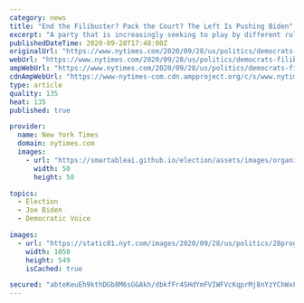 ```yaml
---
category: news
title: "End the Filibuster? Pack the Court? The Left Is Pushing Biden"
excerpt: "A party that is increasingly seeking to play by different rules is led by a figure who helped create the current ones. The outcome of the fight will help define the Democratic Party going forward."
publishedDateTime: 2020-09-28T17:48:00Z
originalUrl: "https://www.nytimes.com/2020/09/28/us/politics/democrats-filibuster-supreme-court-biden.html"
webUrl: "https://www.nytimes.com/2020/09/28/us/politics/democrats-filibuster-supreme-court-biden.html"
ampWebUrl: "https://www.nytimes.com/2020/09/28/us/politics/democrats-filibuster-supreme-court-biden.amp.html"
cdnAmpWebUrl: "https://www-nytimes-com.cdn.ampproject.org/c/s/www.nytimes.com/2020/09/28/us/politics/democrats-filibuster-supreme-court-biden.amp.html"
type: article
quality: 135
heat: 135
published: true

provider:
  name: New York Times
  domain: nytimes.com
  images:
    - url: "https://smartableai.github.io/election/assets/images/organizations/nytimes.com-50x50.jpg"
      width: 50
      height: 50

topics:
  - Election
  - Joe Biden
  - Democratic Voice

images:
  - url: "https://static01.nyt.com/images/2020/09/28/us/politics/28progressives-top/28progressives-top-facebookJumbo.jpg"
    width: 1050
    height: 549
    isCached: true

secured: "abteKeuEh9kthDGb8M6sGGAkh/dbkfFr4SHdYmFVIWFVcKqprMj8nYzYChWxF3pasJpvPL5Xj60qr6UcpiGWJUNc7r/gzDbw8kPJEobCdzbYfVqy3q/RimoV/AhPhncvpR5Tb0/pFj1F+u1bR+TqTBZjOLGH1UIn45iXbc5NUqiaBV6IUKhUcACmH84UvNmY0fwq75mU0CNkMC5tWTkMDvaxCTr/j8TjpMmiHUaelpXAoSddHuAZMMkGDXqaXwOrGYGcyD8iDJ3FnbGQtzoVwGvjVzKOKA7b+ediKBTfpD88FTLWze3TwtCEke9ukh4KRxLWYLcAw8Lo/fdzJBGgXsX75HgLhiT7JVD1xfBBSIc=;CSwMTQsR8he5k8oO8WTSzg=="
---
```


